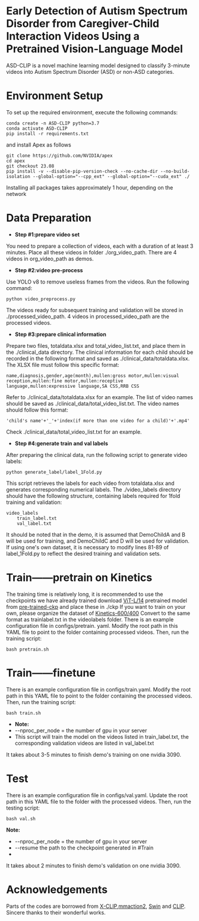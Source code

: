 
# Early Detection of Autism Spectrum Disorder from Caregiver-Child Interaction Videos Using a Pretrained Vision-Language Model




ASD-CLIP is a novel machine learning model designed to classify 3-minute videos into Autism Spectrum Disorder (ASD) or non-ASD categories.

# Environment Setup
To set up the required environment, execute the following commands:
```
conda create -n ASD-CLIP python=3.7
conda activate ASD-CLIP
pip install -r requirements.txt
```

and install Apex as follows
```
git clone https://github.com/NVIDIA/apex
cd apex
git checkout 23.08
pip install -v --disable-pip-version-check --no-cache-dir --no-build-isolation --global-option="--cpp_ext" --global-option="--cuda_ext" ./

```
Installing all packages takes approximately 1 hour, depending on the network
# Data Preparation

- **Step \#1:prepare video set**

You need to prepare a collection of videos, each with a duration of at least 3 minutes. Place all these videos in folder ./org_video_path.
There are 4 videos in org_video_path as demos.

- **Step \#2:video pre-process**  

Use YOLO v8 to remove useless frames from the videos. Run the following command:
```
python video_preprocess.py
```
The videos ready for subsequent training and validation will be stored in ./processed_video_path.
4 videos in processed_video_path are the processed videos.

-  **Step \#3:prepare clinical information**

Prepare two files, totaldata.xlsx and total_video_list.txt, and place them in the ./clinical_data directory.
The clinical information for each child should be recorded in the following format and saved as ./clinical_data/totaldata.xlsx. The XLSX file must follow this specific format:
```
name,diagnosis,gender,age(month),mullen:gross motor,mullen:visual reception,mullen:fine motor,mullen:receptive language,mullen:expressive language,SA CSS,RRB CSS
```
Refer to ./clinical_data/totaldata.xlsx for an example.
The list of video names should be saved as ./clinical_data/total_video_list.txt. The video names should follow this format:
```
'child's name'+'_'+'index(if more than one video for a child)'+'.mp4'
```
Check ./clinical_data/total_video_list.txt for an example.

-  **Step \#4:generate train and val labels**  

After preparing the clinical data, run the following script to generate video labels:
```
python generate_label/label_1Fold.py
```
This script retrieves the labels for each video from totaldata.xlsx and generates corresponding numerical labels. The ./video_labels directory should have the following structure, containing labels required for 1fold training and validation:
```
video_labels
    train_label.txt
    val_label.txt
```
It should be noted that in the demo, it is assumed that DemoChildA and B will be used for training, and DemoChildC and D will be used for validation. If using one's own dataset, it is necessary to modify lines 81-89 of label_1Fold.py to reflect the desired training and validation sets.
# Train——pretrain on Kinetics
The training time is relatively long, it is recommended to use the checkpoints we have already trained
download [ViT-L/14](https://drive.google.com/file/d/1kMB2Naa3IvTA8Yxc-2P48Gsp7upDvupx/view?usp=drive_link)
pretrained model from [pre-trained-ckp](https://drive.google.com/file/d/1-hqKYK_Q_8J_Q_zQYQ8QKXWYZ-QYQ8QK/view?usp=drive_link) 
 and place these in ./ckp
If you want to train on your own, please organize the dataset of [Kinetics-600/400](https://arxiv.org/abs/1705.06950 ) Convert to the same format as trainlabel.txt in the videolabels folder.
There is an example configuration file in configs/pretrain. yaml. Modify the root path in this YAML file to point to the folder containing processed videos. Then, run the training script:
```
bash pretrain.sh
```
# Train——finetune
There is an example configuration file in configs/train.yaml. Modify the root path in this YAML file to point to the folder containing the processed videos. Then, run the training script:
```
bash train.sh
```
- **Note:**
- --nproc_per_node = the number of gpu in your server
- This script will train the model on the videos listed in train_label.txt, the corresponding validation videos are listed in val_label.txt

It takes about 3-5 minutes to finish demo's training on one nvidia 3090.
# Test
There is an example configuration file in configs/val.yaml. Update the root path in this YAML file to the folder with the processed videos. Then, run the testing script:
```
bash val.sh
```
**Note:**
- --nproc_per_node = the number of gpu in your server
- --resume the path to the checkpoint generated in #Train
- 
It takes about 2 minutes to finish demo's validation on one nvidia 3090.


# Acknowledgements
Parts of the codes are borrowed from [X-CLIP](https://github.com/microsoft/VideoX/tree/master/X-CLIP),[mmaction2](https://github.com/open-mmlab/mmaction2), [Swin](https://github.com/microsoft/Swin-Transformer) and [CLIP](https://github.com/openai/CLIP). Sincere thanks to their wonderful works.
